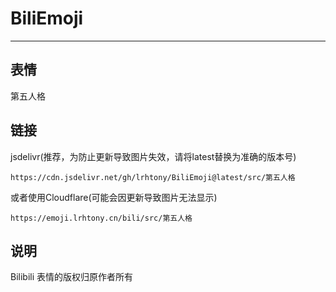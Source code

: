 # BiliEmoji
---
## 表情
第五人格
## 链接
jsdelivr(推荐，为防止更新导致图片失效，请将latest替换为准确的版本号)
```
https://cdn.jsdelivr.net/gh/lrhtony/BiliEmoji@latest/src/第五人格
```
或者使用Cloudflare(可能会因更新导致图片无法显示)
```
https://emoji.lrhtony.cn/bili/src/第五人格
```
## 说明
Bilibili 表情的版权归原作者所有
